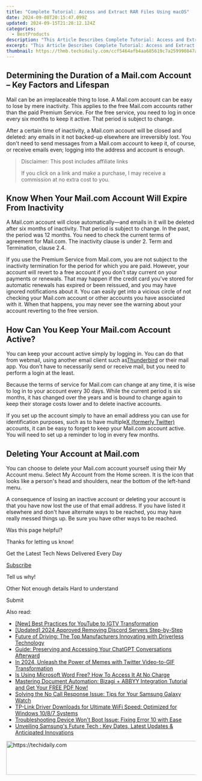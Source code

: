 ```yaml
---
title: "Complete Tutorial: Access and Extract RAR Files Using macOS"
date: 2024-09-08T20:15:47.099Z
updated: 2024-09-15T21:28:12.124Z
categories:
  - BestProducts
description: "This Article Describes Complete Tutorial: Access and Extract RAR Files Using macOS"
excerpt: "This Article Describes Complete Tutorial: Access and Extract RAR Files Using macOS"
thumbnail: https://thmb.techidaily.com/ccf5464afb4aa685619c7a259990847a57c5c05dab74619d5212fa55287fa1c5.jpg
---
```


## Determining the Duration of a Mail.com Account – Key Factors and Lifespan
 Mail can be an irreplaceable thing to lose. A Mail.com account can be easy to lose by mere inactivity. This applies to the free Mail.com accounts rather than the paid Premium Service. For the free service, you need to log in once every six months to keep it active. That period is subject to change.

 After a certain time of inactivity, a Mail.com account will be closed and deleted: any emails in it not backed-up elsewhere are irreversibly lost. You don't need to send messages from a Mail.com account to keep it, of course, or receive emails even; logging into the address and account is enough.

>  Disclaimer: This post includes affiliate links
>
>  If you click on a link and make a purchase, I may receive a commission at no extra cost to you.
>

## Know When Your Mail.com Account Will Expire From Inactivity

 A Mail.com account will close automatically—and emails in it will be deleted after six months of inactivity. That period is subject to change. In the past, the period was 12 months. You need to check the current terms of agreement for Mail.com. The inactivity clause is under 2\. Term and Termination, clause 2.4.

 If you use the Premium Service from Mail.com, you are not subject to the inactivity termination for the period for which you are paid. However, your account will revert to a free account if you don't stay current on your payments or renewals. That may happen if the credit card you've stored for automatic renewals has expired or been reissued, and you may have ignored notifications about it. You can easily get into a vicious circle of not checking your Mail.com account or other accounts you have associated with it. When that happens, you may never see the warning about your account reverting to the free version.

## How Can You Keep Your Mail.com Account Active?

 You can keep your account active simply by logging in. You can do that from webmail, using another email client such as[Thunderbird](https://www.lifewire.com/mozilla-thunderbird-review-1173071) or their mail app. You don't have to necessarily send or receive mail, but you need to perform a login at the least.

 Because the terms of service for Mail.com can change at any time, it is wise to log in to your account every 30 days. While the current period is six months, it has changed over the years and is bound to change again to keep their storage costs lower and to delete inactive accounts.

 If you set up the account simply to have an email address you can use for identification purposes, such as to have multiple[X (formerly Twitter)](https://www.lifewire.com/what-exactly-is-twitter-2483331) accounts, it can be easy to forget to keep your Mail.com account active. You will need to set up a reminder to log in every few months.

## Deleting Your Account at Mail.com

 You can choose to delete your Mail.com account yourself using their My Account menu. Select My Account from the Home screen. It is the icon that looks like a person's head and shoulders, near the bottom of the left-hand menu.

 A consequence of losing an inactive account or deleting your account is that you have now lost the use of that email address. If you have listed it elsewhere and don't have alternate ways to be reached, you may have really messed things up. Be sure you have other ways to be reached.

Was this page helpful?

Thanks for letting us know!

 Get the Latest Tech News Delivered Every Day

[Subscribe](https://www.lifewire.com/#)

Tell us why!

 Other  Not enough details  Hard to understand

 Submit

<ins class="adsbygoogle"
     style="display:block"
     data-ad-format="autorelaxed"
     data-ad-client="ca-pub-7571918770474297"
     data-ad-slot="1223367746"></ins>

<ins class="adsbygoogle"
     style="display:block"
     data-ad-client="ca-pub-7571918770474297"
     data-ad-slot="8358498916"
     data-ad-format="auto"
     data-full-width-responsive="true"></ins>

<span class="atpl-alsoreadstyle">Also read:</span>
<div><ul>
<li><a href="https://youtube-clips.techidaily.com/new-best-practices-for-youtube-to-igtv-transformation/"><u>[New] Best Practices for YouTube to IGTV Transformation</u></a></li>
<li><a href="https://discord-videos.techidaily.com/updated-2024-approved-removing-discord-servers-step-by-step/"><u>[Updated] 2024 Approved Removing Discord Servers Step-by-Step</u></a></li>
<li><a href="https://tech-renaissance.techidaily.com/future-of-driving-the-top-manufacturers-innovating-with-driverless-technology/"><u>Future of Driving: The Top Manufacturers Innovating with Driverless Technology</u></a></li>
<li><a href="https://tech-haven.techidaily.com/guide-preserving-and-accessing-your-chatgpt-conversations-afterward/"><u>Guide: Preserving and Accessing Your ChatGPT Conversations Afterward</u></a></li>
<li><a href="https://twitter-videos.techidaily.com/in-2024-unleash-the-power-of-memes-with-twitter-video-to-gif-transformation/"><u>In 2024, Unleash the Power of Memes with Twitter Video-to-GIF Transformation</u></a></li>
<li><a href="https://tech-renaissance.techidaily.com/is-using-microsoft-word-free-how-to-access-it-at-no-charge/"><u>Is Using Microsoft Word Free? How To Access It At No Charge</u></a></li>
<li><a href="https://techtrends.techidaily.com/mastering-document-automation-bizagi-plus-abbyy-integration-tutorial-and-get-your-free-pdf-now/"><u>Mastering Document Automation: Bizagi + ABBYY Integration Tutorial and Get Your FREE PDF Now!</u></a></li>
<li><a href="https://tech-renaissance.techidaily.com/solving-the-no-call-response-issue-tips-for-your-samsung-galaxy-watch/"><u>Solving the No Call Response Issue: Tips for Your Samsung Galaxy Watch</u></a></li>
<li><a href="https://hardware-updates.techidaily.com/tp-link-driver-downloads-for-ultimate-wifi-speed-optimized-for-windows-1087-systems/"><u>TP-Link Driver Downloads for Ultimate WiFi Speed: Optimized for Windows 10/8/7 Systems</u></a></li>
<li><a href="https://tech-renaissance.techidaily.com/troubleshooting-device-wont-boot-issue-fixing-error-10-with-ease/"><u>Troubleshooting Device Won't Boot Issue: Fixing Error 10 with Ease</u></a></li>
<li><a href="https://tech-renaissance.techidaily.com/unveiling-samsungs-future-tech-key-dates-latest-updates-and-anticipated-innovations/"><u>Unveiling Samsung's Future Tech : Key Dates, Latest Updates & Anticipated Innovations</u></a></li>
</ul></div>

<!-- affiliate ads begin -->
<a href="https://ephamedtechinc.pxf.io/c/5597632/2137202/26400" target="_top" id="2137202">
  <img src="//a.impactradius-go.com/display-ad/26400-2137202" border="0" alt="https://techidaily.com" width="728" height="90"/>
</a>
<img height="0" width="0" src="https://ephamedtechinc.pxf.io/i/5597632/2137202/26400" style="position:absolute;visibility:hidden;" border="0" />
<!-- affiliate ads end -->

